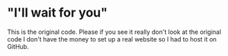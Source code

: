 # "I'll wait for you"

This is the original code. Please
if you see it
really don't look at the original code
I don't have the money to set up a real website
so I had to host it on GitHub.
